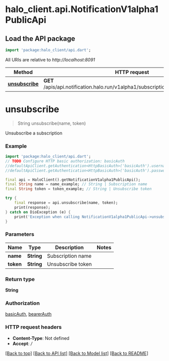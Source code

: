 # halo_client.api.NotificationV1alpha1PublicApi

## Load the API package
```dart
import 'package:halo_client/api.dart';
```

All URIs are relative to *http://localhost:8091*

Method | HTTP request | Description
------------- | ------------- | -------------
[**unsubscribe**](NotificationV1alpha1PublicApi.md#unsubscribe) | **GET** /apis/api.notification.halo.run/v1alpha1/subscriptions/{name}/unsubscribe | 


# **unsubscribe**
> String unsubscribe(name, token)



Unsubscribe a subscription

### Example
```dart
import 'package:halo_client/api.dart';
// TODO Configure HTTP basic authorization: basicAuth
//defaultApiClient.getAuthentication<HttpBasicAuth>('basicAuth').username = 'YOUR_USERNAME'
//defaultApiClient.getAuthentication<HttpBasicAuth>('basicAuth').password = 'YOUR_PASSWORD';

final api = HaloClient().getNotificationV1alpha1PublicApi();
final String name = name_example; // String | Subscription name
final String token = token_example; // String | Unsubscribe token

try {
    final response = api.unsubscribe(name, token);
    print(response);
} catch on DioException (e) {
    print('Exception when calling NotificationV1alpha1PublicApi->unsubscribe: $e\n');
}
```

### Parameters

Name | Type | Description  | Notes
------------- | ------------- | ------------- | -------------
 **name** | **String**| Subscription name | 
 **token** | **String**| Unsubscribe token | 

### Return type

**String**

### Authorization

[basicAuth](../README.md#basicAuth), [bearerAuth](../README.md#bearerAuth)

### HTTP request headers

 - **Content-Type**: Not defined
 - **Accept**: */*

[[Back to top]](#) [[Back to API list]](../README.md#documentation-for-api-endpoints) [[Back to Model list]](../README.md#documentation-for-models) [[Back to README]](../README.md)


